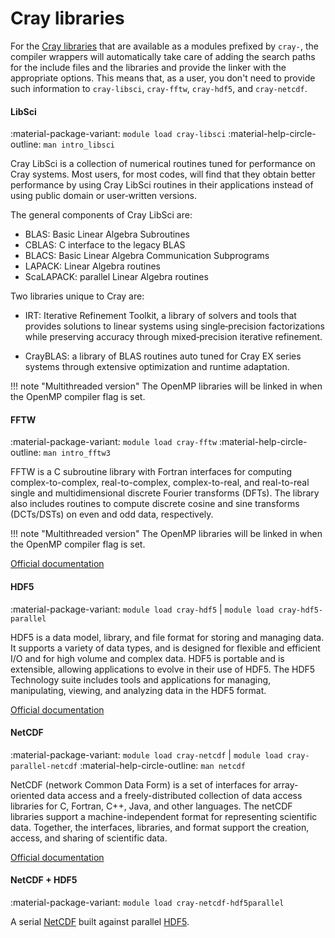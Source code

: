 # Cray libraries

[1]: #cray-libraries
[2]: #libraries-supported-by-the-lust

[doc-fftw]: http://www.fftw.org/fftw3_doc/
[doc-hdf5]: https://portal.hdfgroup.org/display/HDF5/Learning+the+Basics
[doc-netcdf]: https://www.unidata.ucar.edu/software/netcdf/docs/
[doc-openblas]: https://github.com/xianyi/OpenBLAS/wiki/User-Manual
[doc-blis]: https://github.com/flame/blis/wiki

For the [Cray libraries](https://cpe.ext.hpe.com/docs/#hpe-cray-scientific-and-math-libraries) that are available as a modules prefixed by `cray-`, the compiler
wrappers will automatically take care of adding the search paths for the
include files and the libraries and provide the linker with the appropriate
options. This means that, as a user, you don't need to provide such information
to `cray-libsci`, `cray-fftw`, `cray-hdf5`, and `cray-netcdf`.

[libsci]: #libsci
[fftw]: #fftw
[hdf5]: #hdf5
[netcdf]: #netcdf
[netcdf-hdf5]: #netcdf-hdf5

#### LibSci

:material-package-variant: `module load cray-libsci`
:material-help-circle-outline: `man intro_libsci`

Cray LibSci is a collection of numerical routines tuned for performance on Cray
systems. Most users, for most codes, will find that they obtain better
performance by using Cray LibSci routines in their applications instead of
using public domain or user‐written versions.

The general components of Cray LibSci are:

- BLAS: Basic Linear Algebra Subroutines
- CBLAS: C interface to the legacy BLAS
- BLACS: Basic Linear Algebra Communication Subprograms
- LAPACK: Linear Algebra routines
- ScaLAPACK: parallel Linear Algebra routines

Two libraries unique to Cray are:

- IRT: Iterative Refinement Toolkit, a library of solvers and tools that
  provides solutions to linear systems using single‐precision factorizations
  while preserving accuracy through mixed‐precision iterative refinement.

- CrayBLAS: a library of BLAS routines auto tuned for Cray EX series systems
  through extensive optimization and runtime adaptation.

!!! note "Multithreaded version"
    The OpenMP libraries will be linked in when the OpenMP compiler flag is set.

#### FFTW

:material-package-variant: `module load cray-fftw`
:material-help-circle-outline: `man intro_fftw3`

FFTW is a C subroutine library with Fortran interfaces for computing
complex-to-complex, real-to-complex, complex-to-real, and real-to-real single
and multidimensional discrete Fourier transforms (DFTs). The library also
includes routines to compute discrete cosine and sine transforms (DCTs/DSTs) on
even and odd data, respectively.

!!! note "Multithreaded version"
    The OpenMP libraries will be linked in when the OpenMP compiler flag is set.

[Official documentation][doc-fftw]

#### HDF5

:material-package-variant: `module load cray-hdf5` | `module load cray-hdf5-parallel`

HDF5 is a data model, library, and file format for storing and managing data.
It supports a variety of data types, and is designed for flexible and efficient
I/O and for high volume and complex data. HDF5 is portable and is extensible,
allowing applications to evolve in their use of HDF5. The HDF5 Technology suite
includes tools and applications for managing, manipulating, viewing, and
analyzing data in the HDF5 format.

[Official documentation][doc-hdf5]

#### NetCDF

:material-package-variant: `module load cray-netcdf` | `module load cray-parallel-netcdf`
:material-help-circle-outline: `man netcdf`

NetCDF (network Common Data Form) is a set of interfaces for array-oriented
data access and a freely-distributed collection of data access libraries for C,
Fortran, C++, Java, and other languages. The netCDF libraries support a
machine-independent format for representing scientific data. Together, the
interfaces, libraries, and format support the creation, access, and sharing of
scientific data.

[Official documentation][doc-netcdf]

#### NetCDF + HDF5

:material-package-variant: `module load cray-netcdf-hdf5parallel`

A serial [NetCDF][netcdf] built against parallel [HDF5][hdf5].
